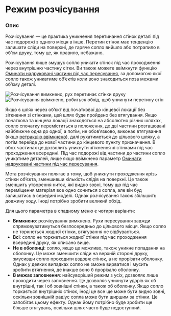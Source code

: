 Режим розчісування
====

### **Опис**

Розчісування — це практика уникнення перетинання стінок деталі під час подорожі з одного місця в інше. Перетин стінок має тенденцію залишати сліди на поверхні, де гаряче сопло вийшло або потрапило в об’єм друку, тому це, як правило, небажано.

Розчісування лише змушує сопло уникати стінок під час проходження через внутрішню частину сітки. Ви також можете ввімкнути функцію [Оминати надруковані частини під час пересування](travel_avoid_other_parts.md), за допомогою якої сопло також уникатиме об’єктів коли воно знаходиться поза межами об’єму деталі.

![Розчісування вимкнено, рух перетинає стінки друку](../images/retraction_combing_off.png)
![Розчісування ввімкнено, робиться обхід, щоб уникнути перетину стін](../images/retraction_combing_on.png)

Якщо є шлях через об’єкт від початкової до кінцевої локації без зіткнення зі стінками, цей шлях буде пройдено без втягування. Якщо початкова та кінцева локації знаходяться на абсолютно різних шляхах, сопло спочатку переміститься в положення, де дві частини розташовані найближче одна до одної, а потім, не обовʼязково, виконає втягування (якщо [ретракцію ввімкнено](retraction_enable.md)), далі рухатиметься до цільового шляху, а потім перейде до нової частини до кінцевого пункту призначення. В обох частинах це дозволить уникнути зіткнення зі стінками під час проходження всередині. Під час подорожі від частини до частини сопло уникатиме деталей, лише якщо ввімкнено параметр [Оминати надруковані частини під час пересування](travel_avoid_other_parts.md).

Мета розчісування полягає в тому, щоб уникнути проходження крізь стінки об’єкта, зменшивши кількість слідів на поверхні. Це також зменшить утворення ниток, які видно зовні, тому що під час переміщення матеріал все одно сочиться з сопла, але він буд залишатись в середині моделі. Однак розчісування також збільшить довжину ходу. Іноді потрібно зробити великий обхід.

Для цього параметра в спадному меню є чотири варіанти:

* **Вимкнено**: розчісування вимкнено. Рухи пересування завжди спрямовуватимуться безпосередньо до цільового місця. Якщо сопло не торкнеться жодної стінки, втягування не відбувається.
* **Всі**: сопло не торкнеться жодної стінки під час проходження всередині друку, як описано вище.
* **Не в оболонці**: сопло, якщо це можливо, також уникне попадання на оболонку. Це може зменшити сліди на верхній стороні друку, змусивши сопло проходити вздовж стінок, а не прорізати оболонку. Однак у деяких випадках сопло не зможе вирватися і мусить зробити втягнення, де інакше воно б прорізало оболонку.
* **В межах заповнення**: найсуворіший режим з усіх, дозволяє лише проходити через заповнення. Це дозволяє уникнути ударів як об внутрішні, так і об зовнішні стінки, а також об оболонку. Якщо сопло торкається внутрішніх стінок, іноді це все ще може бути видно зовні, оскільки зовнішній радіус сопла може бути ширшим за стінки. Це запобігає цьому ефекту. Однак йому потрібно буде зробити ще більше втягувань, оскільки шлях часто буде недоступний.
